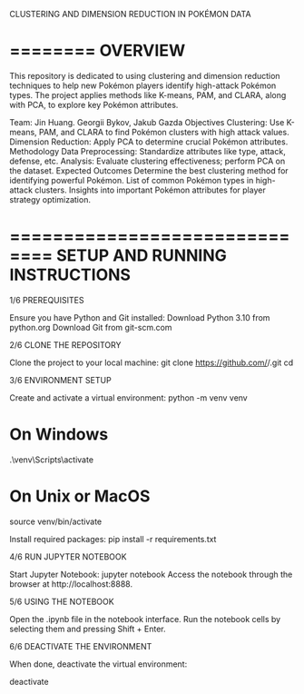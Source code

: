 CLUSTERING AND DIMENSION REDUCTION IN POKÉMON DATA

========
OVERVIEW
========

This repository is dedicated to using clustering and dimension reduction techniques to help new Pokémon players identify high-attack Pokémon types. The project applies methods like K-means, PAM, and CLARA, along with PCA, to explore key Pokémon attributes.

Team: Jin Huang. Georgii Bykov, Jakub Gazda
Objectives
Clustering: Use K-means, PAM, and CLARA to find Pokémon clusters with high attack values.
Dimension Reduction: Apply PCA to determine crucial Pokémon attributes.
Methodology
Data Preprocessing: Standardize attributes like type, attack, defense, etc.
Analysis: Evaluate clustering effectiveness; perform PCA on the dataset.
Expected Outcomes
Determine the best clustering method for identifying powerful Pokémon.
List of common Pokémon types in high-attack clusters.
Insights into important Pokémon attributes for player strategy optimization.

==============================
SETUP AND RUNNING INSTRUCTIONS
==============================

1/6 PREREQUISITES

Ensure you have Python and Git installed:
Download Python 3.10 from python.org
Download Git from git-scm.com

2/6 CLONE THE REPOSITORY

Clone the project to your local machine: 
git clone https://github.com/<username>/<repository>.git
cd <repository>

3/6 ENVIRONMENT SETUP

Create and activate a virtual environment:
python -m venv venv
# On Windows
.\venv\Scripts\activate
# On Unix or MacOS
source venv/bin/activate

Install required packages:
pip install -r requirements.txt

4/6 RUN JUPYTER NOTEBOOK

Start Jupyter Notebook:
jupyter notebook
Access the notebook through the browser at http://localhost:8888.

5/6 USING THE NOTEBOOK

Open the .ipynb file in the notebook interface.
Run the notebook cells by selecting them and pressing Shift + Enter.

6/6 DEACTIVATE THE ENVIRONMENT

When done, deactivate the virtual environment:

deactivate
